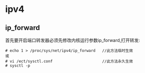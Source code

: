 # ipv4
## ip_forward
首先要开启端口转发器必须先修改内核运行参数ip_forward,打开转发:

	# echo 1 > /proc/sys/net/ipv4/ip_forward   //此方法临时生效
	或
	# vi /ect/sysctl.conf                      //此方法永久生效
	# sysctl -p
